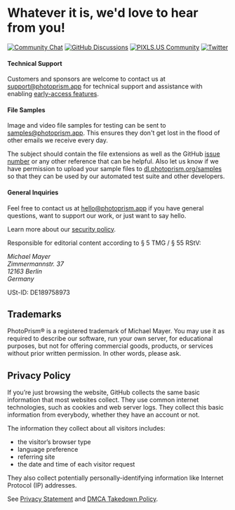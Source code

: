 # Whatever it is, we'd love to hear from you!

[![Community Chat](https://dl.photoprism.org/img/badges/badge-chat-on-gitter.svg)][chat]
[![GitHub Discussions](https://dl.photoprism.org/img/badges/badge-ask-on-github.svg)][ask]
[![PIXLS.US Community](https://dl.photoprism.org/img/badges/badge-pixls-us.svg)][pixls]
[![Twitter](https://dl.photoprism.org/img/badges/badge-twitter.svg)][twitter]

#### Technical Support ####

Customers and sponsors are welcome to contact us at [support@photoprism.app](mailto:support@photoprism.app) for technical support and assistance with enabling [early-access features](https://github.com/photoprism/photoprism/issues?q=is:issue%20label:early-access).

#### File Samples ####

Image and video file samples for testing can be sent to [samples@photoprism.app](mailto:samples@photoprism.app). This ensures they don't get lost in the flood of other emails we receive every day.

The subject should contain the file extensions as well as the GitHub [issue number](https://github.com/photoprism/photoprism/issues) or any other reference that can be helpful. Also let us know if we have permission to upload your sample files to [dl.photoprism.org/samples](https://dl.photoprism.org/samples/) so that they can be used by our automated test suite and other developers.

#### General Inquiries ####

Feel free to contact us at [hello@photoprism.app](mailto:hello@photoprism.app) if you have general questions, want to support our work, or just want to say hello.

Learn more about our [security policy](/security-policy).

Responsible for editorial content according to § 5 TMG / § 55 RStV:

<address>
  Michael Mayer<br />
  Zimmermannstr. 37<br />
  12163 Berlin<br />
  Germany
</address>

USt-ID: DE189758973

## Trademarks ##

PhotoPrism® is a registered trademark of Michael Mayer. You may use it as required to describe 
our software, run your own server, for educational purposes, but not for offering commercial 
goods, products, or services without prior written permission. In other words, please ask.

## Privacy Policy ##

If you’re just browsing the website, GitHub collects the same basic information that most websites collect. 
They use common internet technologies, such as cookies and web server logs. 
They collect this basic information from everybody, whether they have an account or not.

The information they collect about all visitors includes:

  - the visitor’s browser type
  - language preference
  - referring site
  - the date and time of each visitor request

They also collect potentially personally-identifying information like Internet Protocol (IP) addresses.

See [Privacy Statement](https://help.github.com/en/github/site-policy/github-privacy-statement) and [DMCA Takedown Policy](https://help.github.com/en/github/site-policy/dmca-takedown-policy).

[chat]: https://gitter.im/browseyourlife/community
[ask]: https://github.com/photoprism/photoprism/discussions
[pixls]: https://discuss.pixls.us/photoprism
[twitter]: https://twitter.com/photoprism_app
